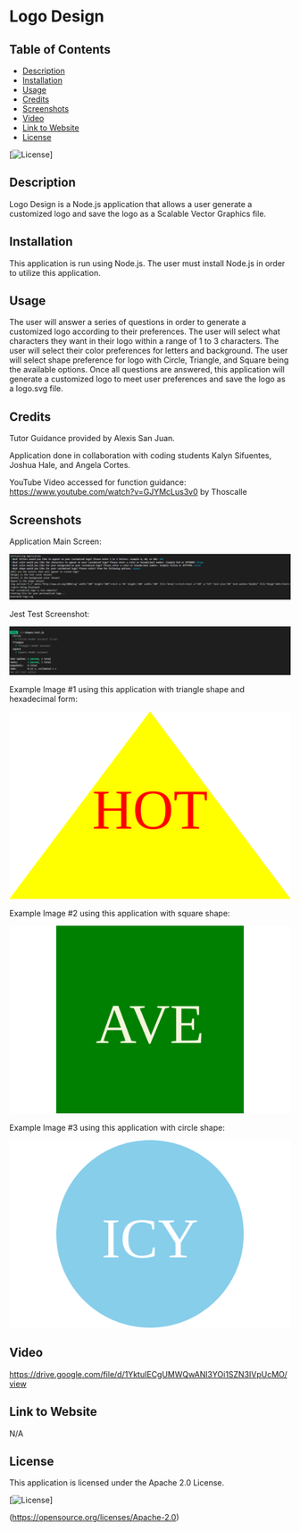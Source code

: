 # Logo Design

## Table of Contents

* [Description](#description)
* [Installation](#installation)
* [Usage](#usage)
* [Credits](#credits)
* [Screenshots](#screenshots)
* [Video](#video)
* [Link to Website](#link-to-website)
* [License](#license)

[![License](https://img.shields.io/badge/License-Apache_2.0-blue.svg)]

## Description

Logo Design is a Node.js application that allows a user generate a customized logo and save the logo as a Scalable Vector Graphics file.

## Installation

This application is run using Node.js. The user must install Node.js in order to utilize this application. 

## Usage

The user will answer a series of questions in order to generate a customized logo according to their preferences. The user will select what characters they want in their logo within a range of 1 to 3 characters. The user will select their color preferences for letters and background. The user will select shape preference for logo with Circle, Triangle, and Square being the available options. Once all questions are answered, this application will generate a customized logo to meet user preferences and save the logo as a logo.svg file.

## Credits

Tutor Guidance provided by Alexis San Juan.

Application done in collaboration with coding students Kalyn Sifuentes, Joshua Hale, and Angela Cortes.

YouTube Video accessed for function guidance: https://www.youtube.com/watch?v=GJYMcLus3v0 by Thoscalle

## Screenshots

Application Main Screen:

![Alt text](./images-for-readme/application-screen.png)

Jest Test Screenshot:

![Alt text](./images-for-readme/jest-test.png)

Example Image #1 using this application with triangle shape and hexadecimal form:

![Alt text](./examples/HOT-triangle-using-hexadecimal.svg)

Example Image #2 using this application with square shape:

![Alt text](./examples/AVE-square.svg)

Example Image #3 using this application with circle shape:

![Alt text](./examples/ICY-circle.svg)

## Video

https://drive.google.com/file/d/1YktuIECgUMWQwANl3YOi1SZN3IVpUcMO/view

## Link to Website

N/A

## License

This application is licensed under the Apache 2.0 License.

[![License](https://img.shields.io/badge/License-Apache_2.0-blue.svg)]

(https://opensource.org/licenses/Apache-2.0)
